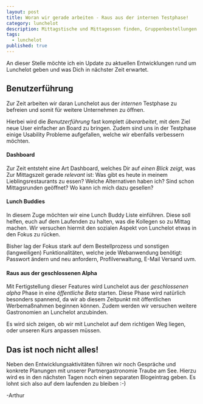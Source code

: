 ```yaml
---
layout: post
title: Woran wir gerade arbeiten - Raus aus der internen Testphase!
category: lunchelot
description: Mittagstische und Mittagessen finden, Gruppenbestellungen und Zeit sparen mit Mittagsrunden
tags:
  - lunchelot
published: true
---
```


An dieser Stelle möchte ich ein Update zu aktuellen Entwicklungen rund um Lunchelot geben und was Dich in nächster Zeit erwartet.

## Benutzerführung

Zur Zeit arbeiten wir daran Lunchelot aus der _internen_ Testphase zu befreien und somit für weitere Unternehmen
zu öffnen.

<!-- more -->

Hierbei wird die _Benutzerführung_ fast komplett _überarbeitet_, mit dem Ziel neue User einfacher an Board zu bringen.
Zudem sind uns in der Testphase einige Usability Probleme aufgefallen, welche wir ebenfalls verbessern möchten.

#### Dashboard

Zur Zeit entsteht eine Art Dashboard, welches Dir auf _einen Blick zeigt_, was Zur Mittagszeit gerade _relevant_ ist:
Was gibt es heute in meinem Lieblingsrestaurants zu essen? Welche Alternativen haben ich?
Sind schon Mittagsrunden geöffnet? Wo kann ich mich dazu gesellen?

#### Lunch Buddies

In diesem Zuge möchten wir eine Lunch Buddy Liste einführen. Diese soll helfen, euch auf dem Laufenden zu
halten, was die Kollegen so zu Mittag machen.
Wir versuchen hiermit den sozialen Aspekt von Lunchelot etwas in den Fokus zu rücken.

Bisher lag der Fokus stark auf dem Bestellprozess und sonstigen (langweiligen) Funktionalitäten, welche jede Webanwendung
benötigt: Passwort ändern und neu anfordern, Profilverwaltung, E-Mail Versand uvm.

#### Raus aus der geschlossenen Alpha

Mit Fertigstellung dieser Features wird Lunchelot aus der _geschlossenen alpha_ Phase in eine _öffentliche Beta_ starten.
Diese Phase wird natürlich besonders spannend, da wir ab diesem Zeitpunkt mit öffentlichen Werbemaßnahmen beginnen können.
Zudem werden wir versuchen weitere Gastronomien an Lunchelot anzubinden.

Es wird sich zeigen, ob wir mit Lunchelot auf dem richtigen Weg liegen, oder unseren Kurs anpassen müssen.


## Das ist noch nicht alles!

Neben den Entwicklungsaktivitäten führen wir noch Gespräche und konkrete Planungen mit
unserer Partnergastronomie Traube am See. Hierzu wird es in den nächsten Tagen noch einen separaten Blogeintrag geben.
Es lohnt sich also auf dem laufenden zu bleiben :-)

-Arthur












